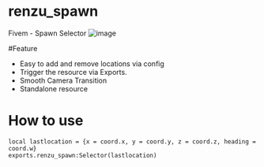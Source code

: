 # renzu_spawn
Fivem - Spawn Selector
![image](https://user-images.githubusercontent.com/82306584/204108166-cad64788-f35a-4433-9742-d6fd6eb13b85.png)

#Feature 
- Easy to add and remove locations via config
- Trigger the resource via Exports.
- Smooth Camera Transition
- Standalone resource

# How to use
```
local lastlocation = {x = coord.x, y = coord.y, z = coord.z, heading = coord.w}
exports.renzu_spawn:Selector(lastlocation)
```
